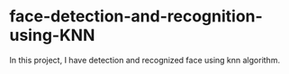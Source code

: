 # face-detection-and-recognition-using-KNN
In this project, I have detection and recognized face using knn algorithm.
